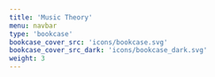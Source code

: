 ```yaml
---
title: 'Music Theory'
menu: navbar
type: 'bookcase'
bookcase_cover_src: 'icons/bookcase.svg'
bookcase_cover_src_dark: 'icons/bookcase_dark.svg'
weight: 3
---
```

